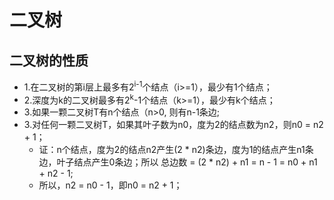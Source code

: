 # 二叉树  

## 二叉树的性质  
* 1.在二叉树的第i层上最多有2<sup>i-1</sup>个结点（i>=1），最少有1个结点；
* 2.深度为k的二叉树最多有2<sup>k</sup>-1个结点（k>=1），最少有k个结点； 
* 3.如果一颗二叉树T有n个结点（n>0, 则有n-1条边;
* 3.对任何一颗二叉树T，如果其叶子数为n0，度为2的结点数为n2，则n0 = n2 + 1；
    * 证：n个结点，度为2的结点n2产生(2 * n2)条边，度为1的结点产生n1条边，叶子结点产生0条边；所以 总边数 = (2 * n2) + n1 = n - 1 = n0 + n1 + n2 - 1;
    * 所以，n2 = n0 - 1，即n0 = n2 + 1；
